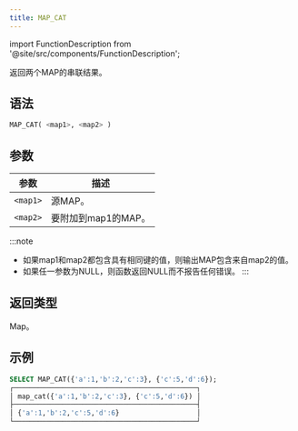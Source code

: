 ```yaml
---
title: MAP_CAT
---
```

import FunctionDescription from '@site/src/components/FunctionDescription';

<FunctionDescription description="引入或更新：v1.2.459"/>

返回两个MAP的串联结果。

## 语法

```sql
MAP_CAT( <map1>, <map2> )
```

## 参数

| 参数       | 描述                     |
|-----------|-------------------------|
| `<map1>`  | 源MAP。                 |
| `<map2>`  | 要附加到map1的MAP。     |

:::note
- 如果map1和map2都包含具有相同键的值，则输出MAP包含来自map2的值。
- 如果任一参数为NULL，则函数返回NULL而不报告任何错误。
:::

## 返回类型

Map。

## 示例

```sql
SELECT MAP_CAT({'a':1,'b':2,'c':3}, {'c':5,'d':6});
┌─────────────────────────────────────────────┐
│ map_cat({'a':1,'b':2,'c':3}, {'c':5,'d':6}) │
├─────────────────────────────────────────────┤
│ {'a':1,'b':2,'c':5,'d':6}                   │
└─────────────────────────────────────────────┘
```